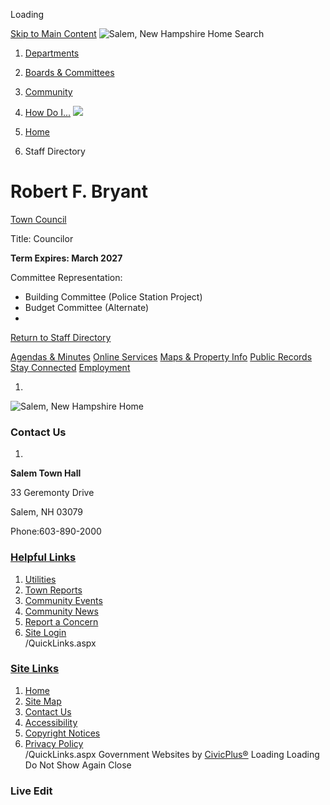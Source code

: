  

Loading

  [Skip to Main Content](https://www.salemnh.gov/directory.aspx?EID=189/)   ![Salem, New Hampshire Home](images/d35f389c020b9ef6f8d566b8bfdd26e86bb808680e52e3c5f55cf7224c3a84c6.png)  Search 

 1.  [Departments](https://www.salemnh.gov/149/Departments) 
 1.  [Boards & Committees](https://www.salemnh.gov/27/Boards-Committees) 
 1.  [Community](https://www.salemnh.gov/31/Community) 
 1.  [How Do I...](https://www.salemnh.gov/9/How-Do-I) 
  ![](images/6d39fcb1b54b22633fb2c0c89c323ca2a2e0594cd52512d430a64c3804e45b20.jpg)  

 1.  [Home](https://www.salemnh.gov/) 
 1. Staff Directory

# Robert F. Bryant

   [Town Council](https://www.salemnh.gov/Directory.aspx?DID=55) 

Title: Councilor 

 __Term Expires: March 2027__ 

Committee Representation:

 * Building Committee (Police Station Project)
 * Budget Committee (Alternate)
 *   

  

 [Return to Staff Directory](https://www.salemnh.gov/Directory.aspx) 

  [Agendas & Minutes](https://www.salemnh.gov/agendacenter)   [Online Services](https://www.salemnh.gov/475/Online-Services)   [Maps & Property Info](https://salemnh.mapgeo.io/)   [Public Records](https://www.salemnh.gov/476/Public-Records-Center)   [Stay Connected](https://www.salemnh.gov/list.aspx)   [Employment](https://www.salemnh.gov/211/Employment-Opportunities)  

 1.    

 ![Salem, New Hampshire Home](images/d0818aa906f2a011eef4ac4d769b0ea3932daa487014258437f51184f6a812d5.png)    

### Contact Us

 1.    

 __Salem Town Hall__    

33 Geremonty Drive   

Salem, NH 03079   

Phone:603-890-2000   

###  [Helpful Links](https://www.salemnh.gov/QuickLinks.aspx?CID=15) 

 1.  [Utilities](https://www.salemnh.gov/511/Utilities)  
 1.  [Town Reports](https://www.salemnh.gov/544/Town-Reports)  
 1.  [Community Events](https://www.salemnh.gov/Calendar.aspx)  
 1.  [Community News](https://www.salemnh.gov/CivicAlerts.aspx)  
 1.  [Report a Concern](https://www.salemnh.gov/RequestTracker.aspx)  
 1.  [Site Login](https://www.salemnh.gov/admin)  
 /QuickLinks.aspx 

###  [Site Links](https://www.salemnh.gov/QuickLinks.aspx?CID=16) 

 1.  [Home](https://www.salemnh.gov/)  
 1.  [Site Map](https://www.salemnh.gov/sitemap)  
 1.  [Contact Us](https://www.salemnh.gov/directory.aspx)  
 1.  [Accessibility](https://www.salemnh.gov/accessibility)  
 1.  [Copyright Notices](https://www.salemnh.gov/copyright)  
 1.  [Privacy Policy](https://www.salemnh.gov/privacy)  
 /QuickLinks.aspx Government Websites by [CivicPlus®](https://connect.civicplus.com/referral)  Loading Loading Do Not Show Again Close 

### Live Edit

 